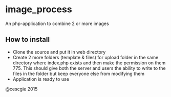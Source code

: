 # image_process

An php-application to combine 2 or more images

How to install
--------------
<ul>
  <li>Clone the source and put it in web directory</li>
  <li>Create 2 more folders (template & files) for upload folder in the same directory where index.php exists and then make the permission on them 775.
  This should give both the server and users the ability to write to the files in the folder but keep everyone else from modifying them</li>
  <li>Application is ready to use</li>
</ul>

@cescgie 2015
